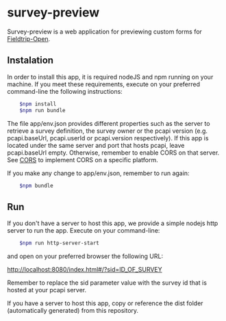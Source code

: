# survey-preview

Survey-preview is a web application for previewing custom forms for [Fieldtrip-Open](https://github.com/edina/fieldtrip-open).

## Instalation

In order to install this app, it is required nodeJS and npm running on your machine. If you meet these requirements, execute on your preferred
command-line the following instructions:

```bash
	$npm install
	$npm run bundle
```

The file app/env.json provides different properties such as the server to retrieve a survey definition, the survey owner or
the pcapi version (e.g. pcapi.baseUrl, pcapi.userId or pcapi.version respectively). If this app is located under the same server and port
that hosts pcapi, leave pcapi.baseUrl empty. Otherwise, remember to enable CORS on that server. See [CORS](http://enable-cors.org/server.html) to
implement CORS on a specific platform.

If you make any change to app/env.json, remember to run again:
```bash
	$npm bundle
```

## Run

If you don't have a server to host this app, we provide a simple nodejs http server to run the app. Execute on your command-line:

```bash
	$npm run http-server-start
```

and open on your preferred browser the following URL:

[http://localhost:8080/index.html#/?sid=ID_OF_SURVEY](http://localhost:8080/index.html#/?sid=ID_OF_SURVEY)

Remember to replace the sid parameter value with the survey id that is hosted at your pcapi server.

If you have a server to host this app, copy or reference the dist folder (automatically generated) from this repository.


